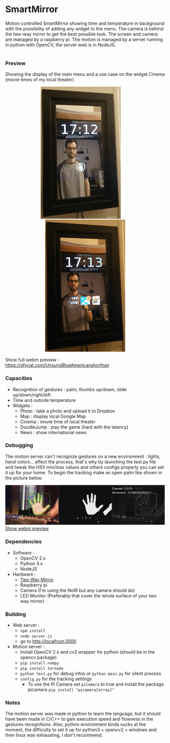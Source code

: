 SmartMirror
===========

Motion controlled SmartMirror showing time and temperature in background with the possibility of adding any widget to the menu.
The camera is behind the two-way mirror to get the best possible look. The screen and camera are managed by a raspberry pi.
The motion is managed by a server running in python with OpenCV, the server web is in NodeJS.<br><br>

### Preview
Showing the display of the main menu and a use case on the widget Cinema (movie times of my local theater)
<p align="center">
  <img src="/docs/SmartMirror_DisplayMenu_Preview.gif"/>       <img src="/docs/SmartMirror_Widget_Preview.gif"/>
  
  Show full webm preview - https://gfycat.com/UnsungBlueAmericanshorthair
</p>

### Capacities
- Recognition of gestures : palm, thumbs up/down, slide up/down/right/left
- Time and outside temperature
- Widgets :
  - Photo : take a photo and upload it to Dropbox
  - Map : display local Google Map
  - Cinema : movie time of local theater
  - DoodleJump : play the game (hard with the latency)
  - News : show international news
  
### Debugging
The motion server can't recognize gestures on a new environment : lights, hand colors... affect the process, that's why by launching
the test.py file and tweak the HSV min/max values and others configs properly you can set it up for your home. To begin the tracking make an open palm like shown in the picture below.

![Debugging gesture](/docs/SmartMirror_Debug.png)
[Show webm preview](https://gfycat.com/BountifulCanineBushsqueaker)

### Dependencies
- Software :
  - OpenCV 2.x
  - Python 3.x
  - NodeJS
- Hardware :
  - [Two Way Mirror](http://fr.aliexpress.com/item/300mm-x-300mm-x-3-0mm-Acrylic-PMMA-Plexiglass-Partial-Translucent-Mirrored-Sheets-for-Infinity-illusion/32398641282.html)
  - Raspberry pi
  - Camera (I'm using the NoIR but any camera should do)
  - LED Monitor (Preferably that cover the whole surface of your two way mirror)

### Building
- Web server :
  - `npm install`
  - `node server.js`
  - go to [http://localhost:3000](http://localhost:3000)
- Motion server :
  - Install OpenCV 2.x and cv2 wrapper for python (should be in the opencv package)
  - `pip install numpy`
  - `pip install tornado`
  - `python test.py` for debug infos or `python main.py` for silent process
  - `config.py` for the tracking settings
    - To use the Pi Camera set `piCamera` to true and install the package picamera `pip install "picamera[array]"`
  
### Notes
The motion server was made in python to learn the language, but it should have been made in C/C++ to gain execution speed and flowness in the gestures recognitions.
Also, python environment kinda sucks at the moment, the difficulty to set it up for python3 + opencv2 + windows and then linux was exhausting, I don't recommend.
